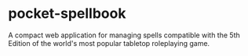# pocket-spellbook
A compact web application for managing spells compatible with the 5th Edition of the world's most popular tabletop roleplaying game.
